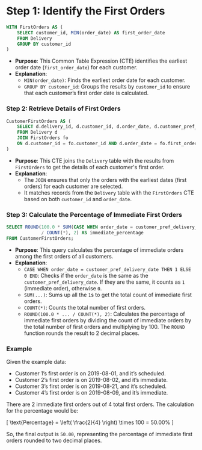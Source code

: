 # Step 1: Identify the First Orders

```sql
WITH FirstOrders AS (
    SELECT customer_id, MIN(order_date) AS first_order_date
    FROM Delivery
    GROUP BY customer_id
)
```

- **Purpose**: This Common Table Expression (CTE) identifies the earliest order date (`first_order_date`) for each customer.
- **Explanation**: 
  - `MIN(order_date)`: Finds the earliest order date for each customer.
  - `GROUP BY customer_id`: Groups the results by `customer_id` to ensure that each customer’s first order date is calculated.

### Step 2: Retrieve Details of First Orders

```sql
CustomerFirstOrders AS (
    SELECT d.delivery_id, d.customer_id, d.order_date, d.customer_pref_delivery_date
    FROM Delivery d
    JOIN FirstOrders fo
    ON d.customer_id = fo.customer_id AND d.order_date = fo.first_order_date
)
```

- **Purpose**: This CTE joins the `Delivery` table with the results from `FirstOrders` to get the details of each customer's first order.
- **Explanation**:
  - The `JOIN` ensures that only the orders with the earliest dates (first orders) for each customer are selected.
  - It matches records from the `Delivery` table with the `FirstOrders` CTE based on both `customer_id` and `order_date`.

### Step 3: Calculate the Percentage of Immediate First Orders

```sql
SELECT ROUND(100.0 * SUM(CASE WHEN order_date = customer_pref_delivery_date THEN 1 ELSE 0 END) 
             / COUNT(*), 2) AS immediate_percentage
FROM CustomerFirstOrders;
```

- **Purpose**: This query calculates the percentage of immediate orders among the first orders of all customers.
- **Explanation**:
  - `CASE WHEN order_date = customer_pref_delivery_date THEN 1 ELSE 0 END`: Checks if the `order_date` is the same as the `customer_pref_delivery_date`. If they are the same, it counts as `1` (immediate order), otherwise `0`.
  - `SUM(...)`: Sums up all the `1`s to get the total count of immediate first orders.
  - `COUNT(*)`: Counts the total number of first orders.
  - `ROUND(100.0 * ... / COUNT(*), 2)`: Calculates the percentage of immediate first orders by dividing the count of immediate orders by the total number of first orders and multiplying by 100. The `ROUND` function rounds the result to 2 decimal places.

### Example

Given the example data:
- Customer 1’s first order is on 2019-08-01, and it’s scheduled.
- Customer 2’s first order is on 2019-08-02, and it’s immediate.
- Customer 3’s first order is on 2019-08-21, and it’s scheduled.
- Customer 4’s first order is on 2019-08-09, and it’s immediate.

There are 2 immediate first orders out of 4 total first orders. The calculation for the percentage would be:

\[ \text{Percentage} = \left( \frac{2}{4} \right) \times 100 = 50.00\% \]

So, the final output is `50.00`, representing the percentage of immediate first orders rounded to two decimal places.